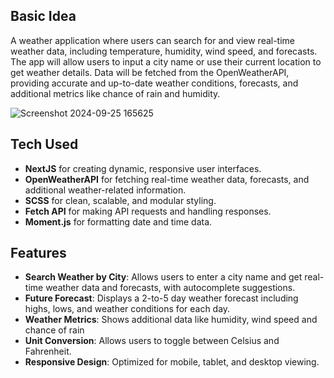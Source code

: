 ## Basic Idea

A weather application where users can search for and view real-time weather data, including temperature, humidity, wind speed, and forecasts. The app will allow users to input a city name or use their current location to get weather details. Data will be fetched from the OpenWeatherAPI, providing accurate and up-to-date weather conditions, forecasts, and additional metrics like chance of rain and humidity. 


![Screenshot 2024-09-25 165625](https://github.com/user-attachments/assets/11ad5a88-6598-426e-b683-2d647ed7f2d7)


## Tech Used

- **NextJS** for creating dynamic, responsive user interfaces.
- **OpenWeatherAPI** for fetching real-time weather data, forecasts, and additional weather-related information.
- **SCSS** for clean, scalable, and modular styling.
- **Fetch API** for making API requests and handling responses.
- **Moment.js** for formatting date and time data.

## Features

- **Search Weather by City**: Allows users to enter a city name and get real-time weather data and forecasts, with autocomplete suggestions.
- **Future Forecast**: Displays a 2-to-5 day weather forecast including highs, lows, and weather conditions for each day.
- **Weather Metrics**: Shows additional data like humidity, wind speed and chance of rain
- **Unit Conversion**: Allows users to toggle between Celsius and Fahrenheit.
- **Responsive Design**: Optimized for mobile, tablet, and desktop viewing.
